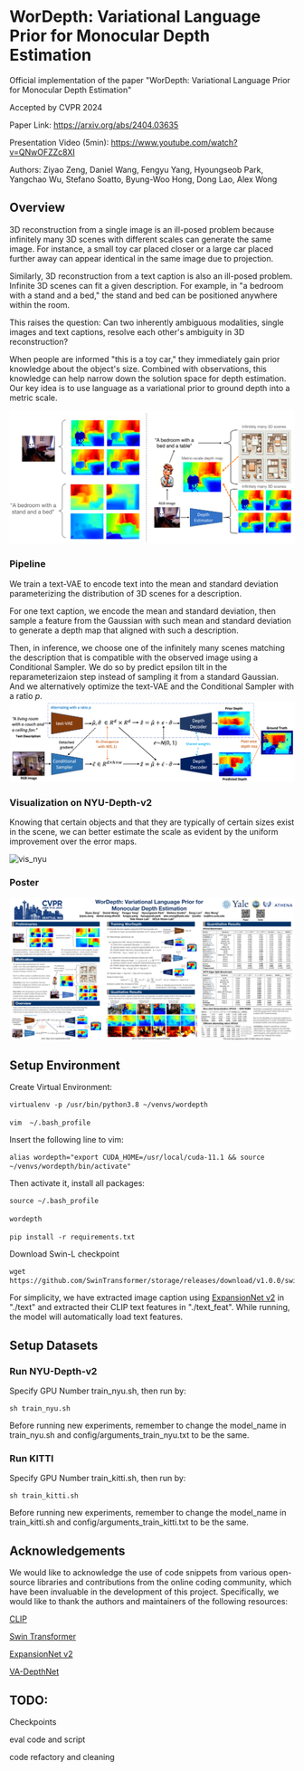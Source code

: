 # WorDepth: Variational Language Prior for Monocular Depth Estimation #

Official implementation of the paper "WorDepth: Variational Language Prior for Monocular Depth Estimation"

Accepted by CVPR 2024

Paper Link: https://arxiv.org/abs/2404.03635

Presentation Video (5min): https://www.youtube.com/watch?v=QNwOFZZc8XI

Authors: Ziyao Zeng, Daniel Wang, Fengyu Yang, Hyoungseob Park, Yangchao Wu, Stefano Soatto, Byung-Woo Hong, Dong Lao, Alex Wong

## Overview ##
3D reconstruction from a single image is an ill-posed problem because infinitely many 3D scenes with different scales can generate the same image. For instance, a small toy car placed closer or a large car placed further away can appear identical in the same image due to projection.

Similarly, 3D reconstruction from a text caption is also an ill-posed problem. Infinite 3D scenes can fit a given description. For example, in "a bedroom with a stand and a bed," the stand and bed can be positioned anywhere within the room.

This raises the question: Can two inherently ambiguous modalities, single images and text captions, resolve each other's ambiguity in 3D reconstruction?

When people are informed "this is a toy car," they immediately gain prior knowledge about the object's size. Combined with observations, this knowledge can help narrow down the solution space for depth estimation. Our key idea is to use language as a variational prior to ground depth into a metric scale.

<img src="figures/teaser.png" alt="teaser" width="600"/>

### Pipeline ###
We train a text-VAE to encode text into the mean and standard deviation parameterizing the distribution of 3D scenes for a description.

For one text caption, we encode the mean and standard deviation, then sample a feature from the Gaussian with such mean and standard deviation to generate a depth map that aligned with such a description.

Then, in inference, we choose one of the infinitely many scenes matching the description that is compatible with the observed image using a Conditional Sampler. We do so by predict epsilon tilt in the reparameterizaion step instead of sampling it from a standard Gaussian. And we alternatively optimize the text-VAE and the Conditional Sampler with a ratio *p*.
![pipeline](figures/pipeline.png)

### Visualization on NYU-Depth-v2 ###
Knowing that certain objects and that they are typically of certain sizes exist in the scene, we can better estimate the scale as evident by the uniform improvement over the error maps.

![vis_nyu](figures/vis_nyu.png)

### Poster ###
![poster](figures/poster.png)
## Setup Environment ##
Create Virtual Environment:
```
virtualenv -p /usr/bin/python3.8 ~/venvs/wordepth

vim  ~/.bash_profile
```
Insert the following line to vim:
```
alias wordepth="export CUDA_HOME=/usr/local/cuda-11.1 && source ~/venvs/wordepth/bin/activate"
```
Then activate it, install all packages:
```
source ~/.bash_profile

wordepth

pip install -r requirements.txt
```

Download Swin-L checkpoint
```
wget https://github.com/SwinTransformer/storage/releases/download/v1.0.0/swin_large_patch4_window12_384_22k.pth
```

For simplicity, we have extracted image caption using [ExpansionNet v2](https://github.com/jchenghu/ExpansionNet_v2) in "./text" and extracted their CLIP text features in "./text_feat". While running, the model will automatically load text features.

## Setup Datasets ##

### Run NYU-Depth-v2 ###
Specify GPU Number train_nyu.sh, then run by:
```
sh train_nyu.sh
```
Before running new experiments, remember to change the model_name in train_nyu.sh and config/arguments_train_nyu.txt to be the same.

### Run KITTI ###
Specify GPU Number train_kitti.sh, then run by:
```
sh train_kitti.sh
```
Before running new experiments, remember to change the model_name in train_kitti.sh and config/arguments_train_kitti.txt to be the same.

## Acknowledgements ##
We would like to acknowledge the use of code snippets from various open-source libraries and contributions from the online coding community, which have been invaluable in the development of this project. Specifically, we would like to thank the authors and maintainers of the following resources:

[CLIP](https://github.com/openai/CLIP)

[Swin Transformer](https://github.com/microsoft/Swin-Transformer)

[ExpansionNet v2](https://github.com/jchenghu/ExpansionNet_v2)

[VA-DepthNet](https://github.com/cnexah/VA-DepthNet)

## TODO: ##
Checkpoints

eval code and script

code refactory and cleaning